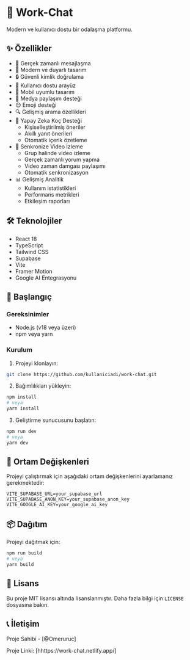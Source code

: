 # 🚀 Work-Chat

Modern ve kullanıcı dostu bir  odalaşma  platformu.

## ✨ Özellikler

- 💬 Gerçek zamanlı mesajlaşma
- 🎨 Modern ve duyarlı tasarım
- 🔒 Güvenli kimlik doğrulama
- 🎯 Kullanıcı dostu arayüz
- 📱 Mobil uyumlu tasarım
- 🎵 Medya paylaşım desteği
- 😊 Emoji desteği
- 🔍 Gelişmiş arama özellikleri
- 🤖 Yapay Zeka Koç Desteği
  - Kişiselleştirilmiş öneriler
  - Akıllı yanıt önerileri
  - Otomatik içerik özetleme
- 🎥 Senkronize Video İzleme
  - Grup halinde video izleme
  - Gerçek zamanlı yorum yapma
  - Video zaman damgası paylaşımı
  - Otomatik senkronizasyon
- 📊 Gelişmiş Analitik
  - Kullanım istatistikleri
  - Performans metrikleri
  - Etkileşim raporları

## 🛠️ Teknolojiler

- React 18
- TypeScript
- Tailwind CSS
- Supabase
- Vite
- Framer Motion
- Google AI Entegrasyonu

## 🚀 Başlangıç

### Gereksinimler

- Node.js (v18 veya üzeri)
- npm veya yarn

### Kurulum

1. Projeyi klonlayın:
```bash
git clone https://github.com/kullaniciadi/work-chat.git
```

2. Bağımlılıkları yükleyin:
```bash
npm install
# veya
yarn install
```

3. Geliştirme sunucusunu başlatın:
```bash
npm run dev
# veya
yarn dev
```

## 🔧 Ortam Değişkenleri

Projeyi çalıştırmak için aşağıdaki ortam değişkenlerini ayarlamanız gerekmektedir:

```env
VITE_SUPABASE_URL=your_supabase_url
VITE_SUPABASE_ANON_KEY=your_supabase_anon_key
VITE_GOOGLE_AI_KEY=your_google_ai_key
```

## 📦 Dağıtım

Projeyi dağıtmak için:

```bash
npm run build
# veya
yarn build
```



## 📝 Lisans

Bu proje MIT lisansı altında lisanslanmıştır. Daha fazla bilgi için `LICENSE` dosyasına bakın.

## 📞 İletişim

Proje Sahibi - [@Omeruruc]

Proje Linki: [hhttps://work-chat.netlify.app/]
